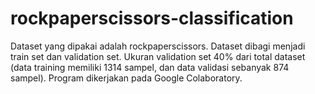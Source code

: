 # rockpaperscissors-classification

Dataset yang dipakai adalah rockpaperscissors.
Dataset dibagi menjadi train set dan validation set.
Ukuran validation set 40% dari total dataset (data training memiliki 1314 sampel, dan data validasi sebanyak 874 sampel).
Program dikerjakan pada Google Colaboratory.
